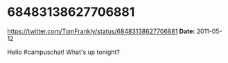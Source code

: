 # 68483138627706881
https://twitter.com/TomFrankly/status/68483138627706881
**Date:** 2011-05-12

Hello #campuschat! What's up tonight?
